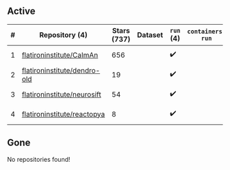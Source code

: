 ## Active
| # | Repository (4) | Stars (737) | Dataset | `run` (4) | `containers-run` | Last Modified |
| --- | --- | --- | --- | --- | --- | --- |
| 1 | [flatironinstitute/CaImAn](https://github.com/flatironinstitute/CaImAn) | 656 |  | :heavy_check_mark: |  | 2025-04-15 20:32:32+00:00 |
| 2 | [flatironinstitute/dendro-old](https://github.com/flatironinstitute/dendro-old) | 19 |  | :heavy_check_mark: |  | 2024-09-06 23:41:55+00:00 |
| 3 | [flatironinstitute/neurosift](https://github.com/flatironinstitute/neurosift) | 54 |  | :heavy_check_mark: |  | 2025-04-04 15:13:14+00:00 |
| 4 | [flatironinstitute/reactopya](https://github.com/flatironinstitute/reactopya) | 8 |  | :heavy_check_mark: |  | 2020-07-07 08:34:24+00:00 |

## Gone
No repositories found!

